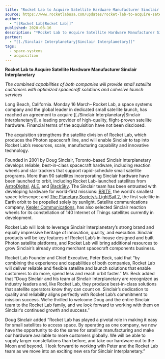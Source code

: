 ```yaml
---
title: "Rocket Lab to Acquire Satellite Hardware Manufacturer Sinclair Interplanetary  "
source: https://www.rocketlabusa.com/updates/rocket-lab-to-acquire-satellite-hardware-manufacturer-sinclair-interplanetary/
author:
  - "[[Rocket Lab|Rocket Lab]]"
published: 2020-03-16
description: "*Rocket Lab to Acquire Satellite Hardware Manufacturer Sinclair Interplanetary *"
partner:
  - "[[./Sinclair Interplanetary|Sinclair Interplanetary]]"
tags:
  - space-systems
  - acquisition
---
```

**Rocket Lab to Acquire Satellite Hardware Manufacturer Sinclair Interplanetary** 

*The combined capabilities of both companies will provide small satellite customers with optimized spacecraft solutions and cohesive launch services* 

Long Beach, California. Monday 16 March– Rocket Lab, a space systems company and the global leader in dedicated small satellite launch, has reached an agreement to acquire [[./Sinclair Interplanetary|Sinclair Interplanetary]], a leading provider of high-quality, flight-proven satellite hardware. Financial terms of the acquisition have not been disclosed.

The acquisition strengthens the satellite division of Rocket Lab, which produces the Photon spacecraft line, and will enable Sinclair to tap into Rocket Lab’s resources, scale, manufacturing capability and innovative technology.

Founded in 2001 by Doug Sinclair, Toronto-based Sinclair Interplanetary develops reliable, best-in-class spacecraft hardware, including reaction wheels and star trackers that support rapid-schedule small satellite programs. More than 90 satellites incorporating Sinclair hardware have been launched to orbit, including Rocket Lab-launched satellites from [AstroDigital](https://www.astrodigital.com/), [ALE](https://star-ale.com/en/), and [BlackSky](https://www.blacksky.com/). The Sinclair team has been entrusted with developing hardware for world-first missions: [BRITE](https://brite-constellation.at/), the world’s smallest space telescope; and [The Planetary Society’s LightSail 2](https://www.planetary.org/explore/projects/lightsail-solar-sailing/), the first satellite in Earth orbit to be propelled solely by sunlight. Satellite communications company, [Kepler Communications](https://www.keplercommunications.com/), has also selected Sinclair reaction wheels for its constellation of 140 Internet of Things satellites currently in development.

Rocket Lab will look to leverage Sinclair Interplanetary’s strong brand and equally impressive heritage of innovation, quality, and execution. Sinclair products will be key features of Rocket Lab’s in-house designed and built Photon satellite platforms, and Rocket Lab will bring additional resources to grow Sinclair’s already strong merchant spacecraft components business.

Rocket Lab Founder and Chief Executive, Peter Beck, said that “by combining the experience and capabilities of both companies, Rocket Lab will deliver reliable and flexible satellite and launch solutions that enable customers to do more, spend less and reach orbit faster.” Mr. Beck added that “Doug Sinclair and his team at Sinclair Interplanetary are recognized as industry leaders and, like Rocket Lab, they produce best-in-class solutions that satellite operators know they can count on. Sinclair’s dedication to quality and reliability aligns perfectly with Rocket Lab’s commitment to mission success. We’re thrilled to welcome Doug and the entire Sinclair team to the Rocket Lab family, and we look forward to working with them on Sinclair’s continued growth and success.”

Doug Sinclair added “Rocket Lab has played a pivotal role in making it easy for small satellites to access space. By operating as one company, we now have the opportunity to do the same for satellite manufacturing and make our hardware available to more customers globally. We will be able to supply larger constellations than before, and take our hardware out to the Moon and beyond.  I look forward to working with Peter and the Rocket Lab team as we move into an exciting new era for Sinclair Interplanetary.”